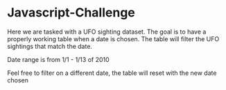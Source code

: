 # Javascript-Challenge

Here we are tasked with a UFO sighting dataset. The goal is to have a properly working table when a date is chosen. The table will filter the UFO sightings that match the date.

Date range is from 1/1 - 1/13 of 2010

Feel free to filter on a different date, the table will reset with the new date chosen
